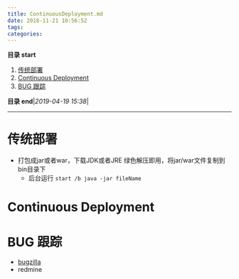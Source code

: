 ```yaml
---
title: ContinuousDeployment.md
date: 2018-11-21 10:56:52
tags: 
categories: 
---
```


**目录 start**
 
1. [传统部署](#传统部署)
1. [Continuous Deployment](#continuous-deployment)
1. [BUG 跟踪](#bug-跟踪)

**目录 end**|_2019-04-19 15:38_|
****************************************
# 传统部署
- 打包成jar或者war，下载JDK或者JRE 绿色解压即用，将jar/war文件复制到bin目录下
    - 后台运行 `start /b java -jar fileName`

# Continuous Deployment


# BUG 跟踪
- [bugzilla](https://bugzilla.readthedocs.io/en/latest/installing/quick-start.html)
- redmine 
